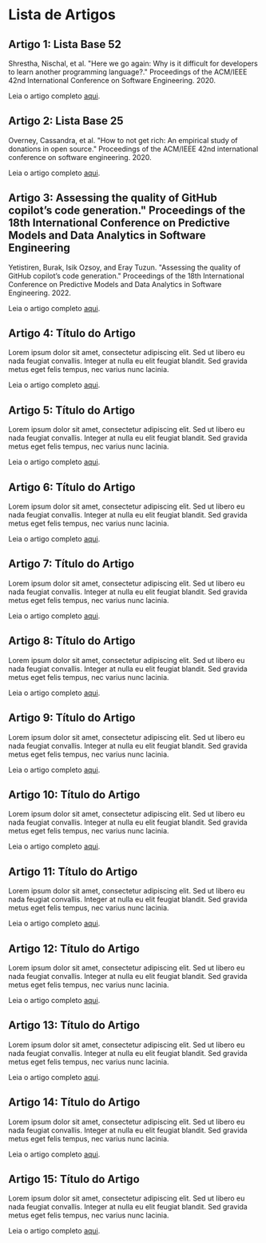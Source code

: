 # Lista de Artigos

## Artigo 1: Lista Base 52
Shrestha, Nischal, et al. "Here we go again: Why is it difficult for developers to learn another programming language?." Proceedings of the ACM/IEEE 42nd International Conference on Software Engineering. 2020.

Leia o artigo completo [aqui](https://nischalshrestha.me/docs/cross_language_interference.pdf).

## Artigo 2: Lista Base 25

Overney, Cassandra, et al. "How to not get rich: An empirical study of donations in open source." Proceedings of the ACM/IEEE 42nd international conference on software engineering. 2020.

Leia o artigo completo [aqui](https://par.nsf.gov/servlets/purl/10190350).

## Artigo 3: Assessing the quality of GitHub copilot’s code generation." Proceedings of the 18th International Conference on Predictive Models and Data Analytics in Software Engineering

Yetistiren, Burak, Isik Ozsoy, and Eray Tuzun. "Assessing the quality of GitHub copilot’s code generation." Proceedings of the 18th International Conference on Predictive Models and Data Analytics in Software Engineering. 2022.

Leia o artigo completo [aqui](https://dl.acm.org/doi/pdf/10.1145/3558489.3559072).

## Artigo 4: Título do Artigo

Lorem ipsum dolor sit amet, consectetur adipiscing elit. Sed ut libero eu nada feugiat convallis. Integer at nulla eu elit feugiat blandit. Sed gravida metus eget felis tempus, nec varius nunc lacinia.

Leia o artigo completo [aqui](link_para_o_artigo_4).

## Artigo 5: Título do Artigo

Lorem ipsum dolor sit amet, consectetur adipiscing elit. Sed ut libero eu nada feugiat convallis. Integer at nulla eu elit feugiat blandit. Sed gravida metus eget felis tempus, nec varius nunc lacinia.

Leia o artigo completo [aqui](link_para_o_artigo_5).

## Artigo 6: Título do Artigo

Lorem ipsum dolor sit amet, consectetur adipiscing elit. Sed ut libero eu nada feugiat convallis. Integer at nulla eu elit feugiat blandit. Sed gravida metus eget felis tempus, nec varius nunc lacinia.

Leia o artigo completo [aqui](link_para_o_artigo_6).

## Artigo 7: Título do Artigo

Lorem ipsum dolor sit amet, consectetur adipiscing elit. Sed ut libero eu nada feugiat convallis. Integer at nulla eu elit feugiat blandit. Sed gravida metus eget felis tempus, nec varius nunc lacinia.

Leia o artigo completo [aqui](link_para_o_artigo_7).

## Artigo 8: Título do Artigo

Lorem ipsum dolor sit amet, consectetur adipiscing elit. Sed ut libero eu nada feugiat convallis. Integer at nulla eu elit feugiat blandit. Sed gravida metus eget felis tempus, nec varius nunc lacinia.

Leia o artigo completo [aqui](link_para_o_artigo_8).

## Artigo 9: Título do Artigo

Lorem ipsum dolor sit amet, consectetur adipiscing elit. Sed ut libero eu nada feugiat convallis. Integer at nulla eu elit feugiat blandit. Sed gravida metus eget felis tempus, nec varius nunc lacinia.

Leia o artigo completo [aqui](link_para_o_artigo_9).

## Artigo 10: Título do Artigo

Lorem ipsum dolor sit amet, consectetur adipiscing elit. Sed ut libero eu nada feugiat convallis. Integer at nulla eu elit feugiat blandit. Sed gravida metus eget felis tempus, nec varius nunc lacinia.

Leia o artigo completo [aqui](link_para_o_artigo_10).

## Artigo 11: Título do Artigo

Lorem ipsum dolor sit amet, consectetur adipiscing elit. Sed ut libero eu nada feugiat convallis. Integer at nulla eu elit feugiat blandit. Sed gravida metus eget felis tempus, nec varius nunc lacinia.

Leia o artigo completo [aqui](link_para_o_artigo_11).

## Artigo 12: Título do Artigo

Lorem ipsum dolor sit amet, consectetur adipiscing elit. Sed ut libero eu nada feugiat convallis. Integer at nulla eu elit feugiat blandit. Sed gravida metus eget felis tempus, nec varius nunc lacinia.

Leia o artigo completo [aqui](link_para_o_artigo_12).

## Artigo 13: Título do Artigo

Lorem ipsum dolor sit amet, consectetur adipiscing elit. Sed ut libero eu nada feugiat convallis. Integer at nulla eu elit feugiat blandit. Sed gravida metus eget felis tempus, nec varius nunc lacinia.

Leia o artigo completo [aqui](link_para_o_artigo_13).

## Artigo 14: Título do Artigo

Lorem ipsum dolor sit amet, consectetur adipiscing elit. Sed ut libero eu nada feugiat convallis. Integer at nulla eu elit feugiat blandit. Sed gravida metus eget felis tempus, nec varius nunc lacinia.

Leia o artigo completo [aqui](link_para_o_artigo_14).

## Artigo 15: Título do Artigo

Lorem ipsum dolor sit amet, consectetur adipiscing elit. Sed ut libero eu nada feugiat convallis. Integer at nulla eu elit feugiat blandit. Sed gravida metus eget felis tempus, nec varius nunc lacinia.

Leia o artigo completo [aqui](link_para_o_artigo_15).
